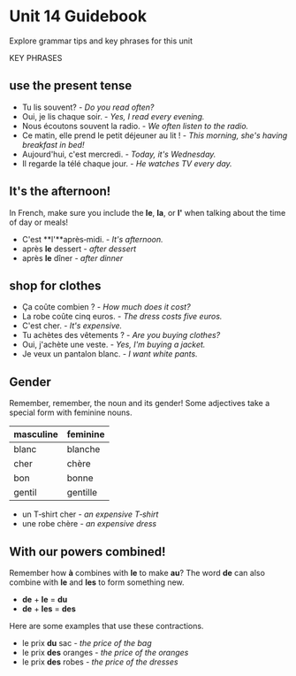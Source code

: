 # Unit 14 Guidebook

Explore grammar tips and key phrases for this unit

KEY PHRASES

## use the present tense

* Tu lis souvent? - *Do you read often?*
* Oui, je lis chaque soir. - *Yes, I read every evening.*
* Nous écoutons souvent la radio. - *We often listen to the radio.*
* Ce matin, elle prend le petit déjeuner au lit ! - *This morning, she's having breakfast in bed!*
* Aujourd'hui, c'est mercredi. - *Today, it's Wednesday.*
* Il regarde la télé chaque jour. - *He watches TV every day.*

## It's the afternoon!

In French, make sure you include the **le**, **la**, or **l'** when talking about the time of day or meals!

* C'est **l'**après‑midi. - *It's afternoon.*
* après **le** dessert - *after dessert*
* après **le** dîner - *after dinner*

## shop for clothes

* Ça coûte combien ? - *How much does it cost?*
* La robe coûte cinq euros. - *The dress costs five euros.*
* C'est cher. - *It's expensive.*
* Tu achètes des vêtements ? - *Are you buying clothes?*
* Oui, j'achète une veste. - *Yes, I'm buying a jacket.*
* Je veux un pantalon blanc. - *I want white pants.*

## Gender

Remember, remember, the noun and its gender! Some adjectives take a special form with feminine nouns.

| masculine | feminine |
| --- | --- |
| blanc | blanche |
| cher | chère |
| bon | bonne |
| gentil | gentille |

* un T‑shirt cher - *an expensive T‑shirt*
* une robe chère - *an expensive dress*

## With our powers combined!

Remember how **à** combines with **le** to make **au**? The word **de** can also combine with **le** and **les** to form something new.

* **de**  + **le** = **du**
* **de**  + **les** = **des**

Here are some examples that use these contractions.

* le prix **du** sac - *the price of the bag*
* le prix **des** oranges - *the price of the oranges*
* le prix **des** robes - *the price of the dresses*

